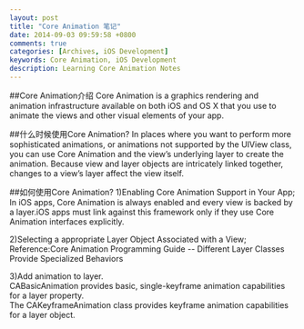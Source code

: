 ```yaml
---
layout: post
title: "Core Animation 笔记"
date: 2014-09-03 09:59:58 +0800
comments: true
categories: [Archives, iOS Development]
keywords: Core Animation, iOS Development
description: Learning Core Animation Notes
---
```

##Core Animation介绍
Core Animation is a graphics rendering and animation infrastructure available on both iOS and OS X that you use to animate the views and other visual elements of your app.

##什么时候使用Core Animation? 
In places where you want to perform more sophisticated animations, or animations not supported by the UIView class, you can use Core Animation and the view’s underlying layer to create the animation. Because view and layer objects are intricately linked together, changes to a view’s layer affect the view itself.

##如何使用Core Animation?
  1)Enabling Core Animation Support in Your App;  
  In iOS apps, Core Animation is always enabled and every view is backed by a layer.iOS apps must link against this framework only if they use Core Animation interfaces explicitly.

  2)Selecting a appropriate Layer Object Associated with a View;  
  Reference:Core Animation Programming Guide -- Different Layer Classes Provide Specialized Behaviors

  3)Add animation to layer.  
  CABasicAnimation provides basic, single-keyframe animation capabilities for a layer property.  
  The CAKeyframeAnimation class provides keyframe animation capabilities for a layer object.

